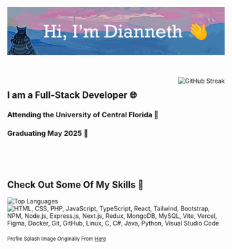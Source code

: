 <p align="center"><img src="https://github.com/same-difference/same-difference/blob/main/github-cover.png" alt="Hi, I'm Dianneth 👋" /></p>
<br />
<br />
<img src="https://streak-stats.demolab.com?user=same-difference&theme=duskfox&mode=weekly&hide_border=true" alt="GitHub Streak" align="right"/>
<h2>I am a Full-Stack Developer 🌐</h2>
<h3>Attending the University of Central Florida 🐉</h3>
<h3>Graduating May 2025 🌻</h3>
<br />
<br />
<br />
<h2>Check Out Some Of My Skills 🧠</h2>
<img src="https://github-readme-stats.vercel.app/api/top-langs/?username=same-difference&theme=catppuccin_mocha&size_weight=0.5&count_weight=0.5&layout=compact" alt="Top Languages" align="left"/>
<p><img src="https://skillicons.dev/icons?i=html,css,php,js,ts,react,tailwind,bootstrap,npm,nodejs,express,nextjs,redux,mongodb,mysql,vite,vercel,figma,docker,git,github,linux,c,cs,java,py,vscode&perline=12" alt="HTML, CSS, PHP, JavaScript, TypeScript, React, Tailwind, Bootstrap, NPM, Node.js, Express.js, Next.js, Redux, MongoDB, MySQL, Vite, Vercel, Figma, Docker, Git, GitHub, Linux, C, C#, Java, Python, Visual Studio Code"/>
</p>
<p align="left"><sub>Profile Splash Image Originally From <a href="https://twitter.com/IamCryB0rg/status/1727243311541543295">Here</a></sub></p>
